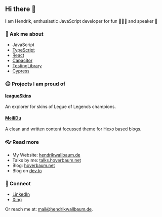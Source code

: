 ## Hi there 👋

I am Hendrik, enthusiastic JavaScript developer for fun 👨🏼‍💻  and speaker 🎤

### 💬 Ask me about

- JavaScript
- [TypeScript](https://www.typescriptlang.org/)
- [React](https://reactjs.org/)
- [Capacitor](https://capacitorjs.com/)
- [TestingLibrary](https://testing-library.com/)
- [Cypress](https://www.cypress.io/)

### 😊 Projects I am proud of

#### [leagueSkins](https://leagueskins.wallbaum.dev/)

An explorer for skins of Legue of Legends champions.

#### [MeiliDu](https://github.com/HoverBaum/meilidu-hexo)

A clean and written content focussed theme for Hexo based blogs.

### 👓 Read more

- My Website: [hendrikwallbaum.de](https://hendrikwallbaum.de/)
- Talks by me: [talks.hoverbaum.net](https://talks.hoverbaum.net/)
- Blog: [hoverbaum.net](https://hoverbaum.net/)
- Blog on [dev.to](https://dev.to/hoverbaum)

### 🤝 Connect

- [LinkedIn](https://www.linkedin.com/in/hendrik-wallbaum-196432113/)
- [Xing](https://www.xing.com/profile/Hendrik_Wallbaum2/cv)

Or reach me at: [mail@hendrikwallbaum.de](mailto:mail@hendrikwallbaum.de).

